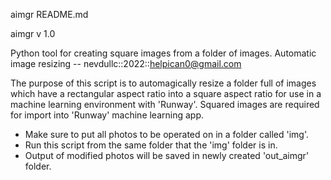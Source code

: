 aimgr README.md

aimgr v 1.0 

Python tool for creating square images from a folder of images.
Automatic image resizing -- nevdullc::2022::helpican0@gmail.com

The purpose of this script is to automagically resize a folder full of images 
which have a rectangular aspect ratio into a square aspect ratio for use in a
machine learning environment with 'Runway'.
Squared images are required for import into 'Runway' machine learning app.

* Make sure to put all photos to be operated on in a folder called 'img'.
* Run this script from the same folder that the 'img' folder is in.
* Output of modified photos will be saved in newly created 'out_aimgr' folder.
